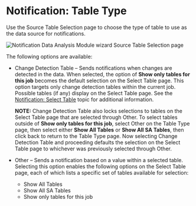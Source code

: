 # Notification: Table Type

Use the Source Table Selection page to choose the type of table to use as the data source for notifications.

![Notification Data Analysis Module wizard Source Table Selection page](/img/product_docs/accessanalyzer/accessanalyzer/enterpriseauditor/admin/analysis/notification/tabletype.png)

The following options are available:

- Change Detection Table – Sends notifications when changes are detected in the data. When selected, the option of __Show only tables for this job__ becomes the default selection on the Select Table page. This option targets only change detection tables within the current job. Possible tables (if any) display on the Select Table page. See the [Notification: Select Table](/docs/accessanalyzer/accessanalyzer/enterpriseauditor/admin/analysis/notification/selecttable.md) topic for additional information.

  __NOTE:__ Change Detection Table also locks selections to tables on the Select Table page that are selected through Other. To select tables outside of __Show only tables for this job__, select Other on the Table Type page, then select either __Show All Tables__ or __Show All SA Tables__, then click back to return to the Table Type page. Now selecting Change Detection Table and proceeding defaults the selection on the Select Table page to whichever was previously selected through Other.
- Other – Sends a notification based on a value within a selected table. Selecting this option enables the following options on the Select Table page, each of which lists a specific set of tables available for selection:

  - Show All Tables
  - Show All SA Tables
  - Show only tables for this job
